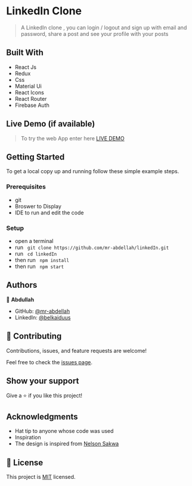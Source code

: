 # LinkedIn Clone

> A LinkedIn clone , you can login / logout and sign up with email and password, share a post and see your profile with your posts


## Built With

- React Js
- Redux
- Css
- Material Ui
- React Icons
- React Router
- Firebase Auth

## Live Demo (if available)
> To try the web App enter here [LIVE DEMO](https://linkedin-mr-abdellah.netlify.app/)
## Getting Started

To get a local copy up and running follow these simple example steps.

### Prerequisites

- git
- Broswer to Display
- IDE to run and edit the code

### Setup

- open a terminal
- run ``` git clone https://github.com/mr-abdellah/linkedIn.git```
- run ``` cd linkedIn```
- then run ``` npm install```
- then run ``` npm start```

## Authors

👤 **Abdullah**

- GitHub: [@mr-abdellah](https://github.com/mr-abdellah)
- LinkedIn: [@belkaiduus](https://www.linkedin.com/in/belkaidus/)

## 🤝 Contributing

Contributions, issues, and feature requests are welcome!

Feel free to check the [issues page](../../issues/).

## Show your support

Give a ⭐️ if you like this project!

## Acknowledgments

- Hat tip to anyone whose code was used
- Inspiration
- The design is inspired from [Nelson Sakwa](https://www.behance.net/sakwadesignstudio)

## 📝 License

This project is [MIT](./MIT.md) licensed.
